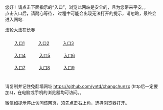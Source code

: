 您好！请点击下面指示的“入口”，浏览此网站是安全的，且为您带来平安。。 <br/>
点击入口后，请耐心等待， 过程中可能会出现无法打开的提示，请忽略，最终会进入网站. </br>

法轮大法在长春<br/>
<div style="padding:10px"><a style="margin:20px" target="_blank" href="https://dfamgvkr0kau2.cloudfront.net/2Qpsp?jlpqt" id="ccLink1" rel="nofollow">入口1</a> <a target="_blank" style="margin:20px" href="https://d16qjv24zot161.cloudfront.net/2Qpsp?zmnujsmu" id="ccLink2" rel="nofollow">入口2</a> <a style="margin:20px" target="_blank" href="https://d1ruxfauaitzad.cloudfront.net/2Qpsp?dpwhghm" id="ccLink3" rel="nofollow">入口3</a></div>

<div style="padding:10px" ><a style="margin:20px" target="_blank" href="https://dfamgvkr0kau2.cloudfront.net/2Qpsp?jlpqt" id="ccLink4" rel="nofollow">入口4</a> <a style="margin:20px" href="https://d16qjv24zot161.cloudfront.net/2Qpsp?zmnujsmu" target="_blank" id="ccLink5" rel="nofollow">入口5</a> <a style="margin:20px" href="https://d1ruxfauaitzad.cloudfront.net/2Qpsp?dpwhghm" target="_blank" id="ccLink6" rel="nofollow">入口6</a></div>

<div style="padding:10px"><a style="margin:20px" target="_blank" href="https://dfamgvkr0kau2.cloudfront.net/2Qpsp?jlpqt" id="ccLink7" rel="nofollow">入口7</a> <a style="margin:20px" href="https://d16qjv24zot161.cloudfront.net/2Qpsp?zmnujsmu" target="_blank" id="ccLink8" rel="nofollow">入口8</a> <a style="margin:20px" target="_blank" href="https://d1ruxfauaitzad.cloudfront.net/2Qpsp?dpwhghm" id="ccLink9" rel="nofollow">入口9</a></div>

<br/>



请复制并记住免翻墙网址 https://github.com/yntd/changchunzx (http后一定要加s)，在电脑或手机的浏览器均可访问。。<br/>

微信如提示停止访问该网页，须先点击右上角，选择浏览器打开。

